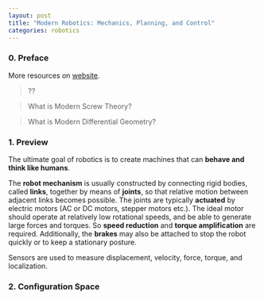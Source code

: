 ```yaml
---
layout: post
title: "Modern Robotics: Mechanics, Planning, and Control"
categories: robotics
---
```


### 0. Preface

More resources on [website](https://hades.mech.northwestern.edu/index.php/Modern_Robotics).

> ?? 

> What is Modern Screw Theory?

> What is Modern Differential Geometry?

### 1. Preview

The ultimate goal of robotics is to create machines that can **behave and think like humans**.

The **robot mechanism** is usually constructed by connecting rigid bodies, called **links**, together by means of **joints**, so that relative motion between adjacent links becomes possible. The joints are typically **actuated** by electric motors (AC or DC motors, stepper motors etc.). The ideal motor should operate at relatively low rotational speeds, and be able to generate large forces and torques. So **speed reduction** and **torque amplification** are required. Additionally, the **brakes** may also be attached to stop the robot quickly or to keep a stationary posture.

Sensors are used to measure displacement, velocity, force, torque, and localization.


### 2. Configuration Space

